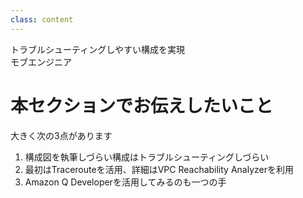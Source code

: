 ```yaml
---
class: content
---
```


<div class="doc-header">
  <div class="doc-title">トラブルシューティングしやすい構成を実現</div>
  <div class="doc-author">モブエンジニア</div>
</div>

# 本セクションでお伝えしたいこと

大きく次の3点があります

1. 構成図を執筆しづらい構成はトラブルシューティングしづらい
2. 最初はTracerouteを活用、詳細はVPC Reachability Analyzerを利用
3. Amazon Q Developerを活用してみるのも一つの手